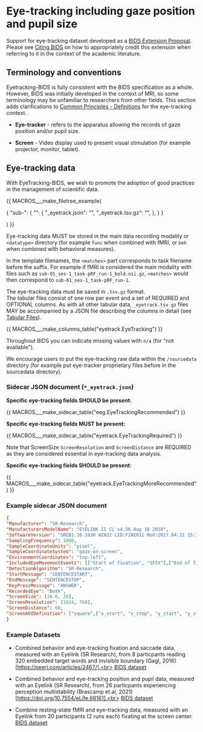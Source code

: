 # Eye-tracking including gaze position and pupil size

Support for eye-tracking dataset developed as a
[BIDS Extension Proposal](../extensions.md#bids-extension-proposals).
Please see [Citing BIDS](../introduction.md#citing-bids) on how to
appropriately credit this extension when referring to it in the context
of the academic literature.

## Terminology and conventions

Eyetracking-BIDS is fully consistent with the BIDS specification as a whole.
However, BIDS was initially developed in the context of MRI,
so some terminology may be unfamiliar to researchers from other fields.
This section adds clarifications to
[Common Principles - Definitions](../common-principles.md#definitions) for the
eye-tracking context.

-   **Eye-tracker** - refers to the apparatus allowing the records of gaze
    position and/or pupil size.

-   **Screen** - Video display used to present visual stimulation (for example
    projector, monitor, tablet).

## Eye-tracking data

With EyeTracking-BIDS, we wish to promote the adoption of good practices in
the management of scientific data.

<!--
This block generates a filetree exanple.
A guide for editing it can be found at
 https://github.com/bids-standard/bids-specification/blob/master/macros_doc.md.
-->
{{ MACROS___make_filetree_example(

   {
   "sub-<label>": {
      "<datatype>": {
         "<matches>_eyetrack.json": "",
         "<matches>_eyetrack.tsv.gz": "",
         },
      }
   }

) }}

Eye-tracking data MUST be stored in the main data recording modality or
 `<datatype>` directory (for example `func` when combined with fMRI, or
 `beh` when combined with behavioral measures).

In the template filenames, the `<matches>` part corresponds to task filename
before the suffix. For example if fMRI is considered the main modality with
files such as `sub-01_ses-1_task-pRF_run-1_bold.nii.gz`, `<matches>` would
then correspond to `sub-01_ses-1_task-pRF_run-1`.

The eye-tracking data must be saved in `.tsv.gz` format.<br>
The tabular files consist of one row per event and a set of REQUIRED and
OPTIONAL columns. As with all other tabular data, `_eyetrack.tsv.gz` files MAY
be accompanied by a JSON file describing the columns in detail (see
[Tabular Files](../common-principles.md#tabular-files)).

<!--
This block generates a columns table.
The definitions of these fields can be found in
  src/schema/rules/tabular_data/eyetrack.yaml
and a guide for using macros can be found at
 https://github.com/bids-standard/bids-specification/blob/master/macros_doc.md
-->
{{ MACROS___make_columns_table("eyetrack.EyeTracking") }}

Throughout BIDS you can indicate missing values with `n/a` (for "not
available").<br>

We encourage users to put the eye-tracking raw data within the
 `/sourcedata` directory (for example put eye-tracker proprietary files before
 in the sourcedata directory).

### Sidecar JSON document (`*_eyetrack.json`)

**Specific eye-tracking fields SHOULD be present:**

<!-- This block generates a metadata table.
These tables are defined in
 src/schema/rules/sidecars
The definitions of the fields specified in these tables may be found in
 src/schema/objects/metadata.yaml
A guide for using macros can be found at
 https://github.com/bids-standard/bids-specification/blob/master/macros_doc.md
-->
{{ MACROS___make_sidecar_table("eeg.EyeTrackingRecommended") }}

**Specific eye-tracking fields MUST be present:**

<!-- This block generates a metadata table.
These tables are defined in
 src/schema/rules/sidecars
The definitions of the fields specified in these tables may be found in
 src/schema/objects/metadata.yaml
A guide for using macros can be found at
 https://github.com/bids-standard/bids-specification/blob/master/macros_doc.md
-->
{{ MACROS___make_sidecar_table("eyetrack.EyeTrackingRequired") }}

Note that ScreenSize `ScreenResolution` and `ScreenDistance` are REQUIRED as
 they are considered essential in eye-tracking data analysis.

**Specific eye-tracking fields SHOULD be present:**

<!-- This block generates a metadata table.
These tables are defined in
 src/schema/rules/sidecars
The definitions of the fields specified in these tables may be found in
 src/schema/objects/metadata.yaml
A guide for using macros can be found at
 https://github.com/bids-standard/bids-specification/blob/master/macros_doc.md
-->
{{ MACROS___make_sidecar_table("eyetrack.EyeTrackingMoreRecommended") }}

### Example sidecar JSON document

```JSON
{
"Manufacturer": "SR-Research",
"ManufacturersModelName": "EYELINK II CL v4.56 Aug 18 2010",
"SoftwareVersion": "SREB1.10.1630 WIN32 LID:F2AE011 Mod:2017.04.21 15:19 CEST",
"SamplingFrequency": 1000,
"SampleCoordinateUnits": "pixel",
"SampleCoordinateSystem": "gaze-on-screen",
"EnvironmentCoordinates": "top-left",
"IncludedEyeMovementEvents": [["Start of fixation", "SFIX"],["End of fixation", "EFIX"],["Start of saccade", "SSACC"], ["End of saccade", "ESACC"],["Start of blink", "SBLINK"], ["End of blink", "EBLINK"]],
"DetectionAlgorithm": "SR-Research",
"StartMessage": "SENTENCESTART",
"EndMessage": "SENTENCESTOP",
"KeyPressMessage": "ANSWER",
"RecordedEye": "Both",
"ScreenSize": [38.6, 29],
"ScreenResolution": [1024, 768],
"ScreenDistance": 60,
"ScreenAOIDefinition": ["square",["x_start", "x_stop", "y_start", "y_stop"]]
}
```

### Example Datasets

-   Combined behavior and eye-tracking fixation and saccade data,
    measured with an Eyelink (SR Research), from 8 particpants reading 320
    embedded target words and invisible boundary
    (Gagl, 2016)[https://peerj.com/articles/2467/].<br>
    [BIDS dataset](https://tobedefined.soon)

-   Combined behavior and eye-tracking position and pupil data,
    measured with an Eyelink (SR Research), from 26 particpants experiencing
    perception multistability (Brascamp et.al, 2021)[https://doi.org/10.7554/eLife.66161].<br>
    [BIDS dataset](https://tobedefined.soon)

-   Combine resting-state fMRI and eye-tracking data, measured with an Eyelink
    from 20 participants (2 runs each) fixating at the screen center.<br>
    [BIDS dataset](https://openneuro.org/datasets/ds004158/versions/1.0.1)

<!-- TODO Open-neuro dataset, Remi will write something here. -->

